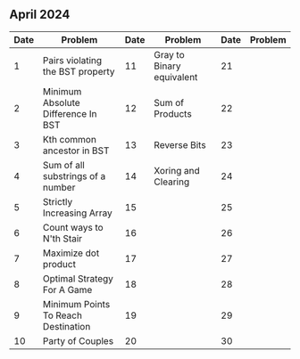 ## April 2024

| Date | Problem                             | Date | Problem                   | Date | Problem |
| ---- | ----------------------------------- | ---- | ------------------------- | ---- | ------- |
| 1    | Pairs violating the BST property    | 11   | Gray to Binary equivalent | 21   |         |
| 2    | Minimum Absolute Difference In BST  | 12   | Sum of Products           | 22   |         |
| 3    | Kth common ancestor in BST          | 13   | Reverse Bits              | 23   |         |
| 4    | Sum of all substrings of a number   | 14   | Xoring and Clearing       | 24   |         |
| 5    | Strictly Increasing Array           | 15   |                           | 25   |         |
| 6    | Count ways to N'th Stair            | 16   |                           | 26   |         |
| 7    | Maximize dot product                | 17   |                           | 27   |         |
| 8    | Optimal Strategy For A Game         | 18   |                           | 28   |         |
| 9    | Minimum Points To Reach Destination | 19   |                           | 29   |         |
| 10   | Party of Couples                    | 20   |                           | 30   |         |
